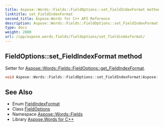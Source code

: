```yaml
---
title: Aspose::Words::Fields::FieldOptions::set_FieldIndexFormat method
linktitle: set_FieldIndexFormat
second_title: Aspose.Words for C++ API Reference
description: Aspose::Words::Fields::FieldOptions::set_FieldIndexFormat method. Setter for Aspose::Words::Fields::FieldOptions::get_FieldIndexFormat in C++.
type: docs
weight: 2800
url: /cpp/aspose.words.fields/fieldoptions/set_fieldindexformat/
---
```

## FieldOptions::set_FieldIndexFormat method


Setter for [Aspose::Words::Fields::FieldOptions::get_FieldIndexFormat](../get_fieldindexformat/).

```cpp
void Aspose::Words::Fields::FieldOptions::set_FieldIndexFormat(Aspose::Words::Fields::FieldIndexFormat value)
```

## See Also

* Enum [FieldIndexFormat](../../fieldindexformat/)
* Class [FieldOptions](../)
* Namespace [Aspose::Words::Fields](../../)
* Library [Aspose.Words for C++](../../../)
